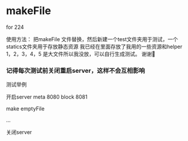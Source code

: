 # makeFile
for 224

使用方法：
把makeFile 文件替换，然后新建一个test文件夹用于测试，一个statics文件夹用于存放静态资源
我已经在里面存放了我用的一些资源和helper
1，2，3，4，5 是大文件所以我没放，可以自行生成测试。
谢谢🙏


### 记得每次测试前关闭重启server，这样不会互相影响
测试举例

开启server meta 8080 block 8081

make emptyFile

...

关闭server
